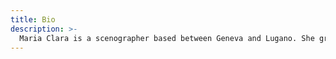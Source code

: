 ```yaml
---
title: Bio
description: >-
  Maria Clara is a scenographer based between Geneva and Lugano. She graduated in Art and Theatre History (Alma Mater Studiorum, Bologna), in Interior Architecture (Head, Genève) and in Scenography (La Manufacture, Lausanne). She also studied with artists Daria Deflorian and Antonio Tagliarini, and with set designer and architect Laurent P. Berger. As a scenographer, she collaborated with dancer and choreographer Mathilde Monnier. She worked as teaching assistant in Head – Genève. She is currently associate artist of the Comédie de Genève, in collaboration with director Eléonore Bonah, with whom she created the play Lenz. In her research and practice, she investigates the link between space and words, seeing them as a catalyst for dialogue and imagery.
---
```

